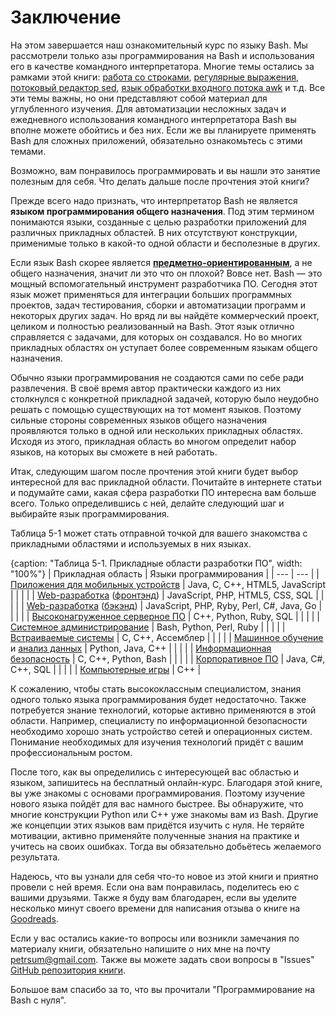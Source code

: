 # Заключение

На этом завершается наш ознакомительный курс по языку Bash. Мы рассмотрели только азы программирования на Bash и использования его в качестве командного интерпретатора. Многие темы остались за рамками этой книги: [работа со строками](https://www.opennet.ru/docs/RUS/bash_scripting_guide/x4171.html), [регулярные выражения](https://www.opennet.ru/docs/RUS/bash_scripting_guide/c11895.html), [потоковый редактор sed](https://www.opennet.ru/docs/RUS/bash_scripting_guide/a14586.html#AEN14605), [язык обработки входного потока awk](https://www.opennet.ru/docs/RUS/bash_scripting_guide/x14802.html) и т.д. Все эти темы важны, но они представляют собой материал для углубленного изучения. Для автоматизации несложных задач и ежедневного использования командного интерпретатора Bash вы вполне можете обойтись и без них. Если же вы планируете применять Bash для сложных приложений, обязательно ознакомьтесь с этими темами.

Возможно, вам понравилось программировать и вы нашли это занятие полезным для себя. Что делать дальше после прочтения этой книги?

Прежде всего надо признать, что интерпретатор Bash не является **языком программирования общего назначения**. Под этим термином понимаются языки, созданные с целью разработки приложений для различных прикладных областей. В них отсутствуют конструкции, применимые только в какой-то одной области и бесполезные в других.

Если язык Bash скорее является [**предметно-ориентированным**](https://ru.wikipedia.org/wiki/Предметно-ориентированный_язык), а не общего назначения, значит ли это что он плохой? Вовсе нет. Bash — это мощный вспомогательный инструмент разработчика ПО. Сегодня этот язык может применяться для интеграции больших программных проектов, задач тестирования, сборки и автоматизации программ и некоторых других задач. Но вряд ли вы найдёте коммерческий проект, целиком и полностью реализованный на Bash. Этот язык отлично справляется с задачами, для которых он создавался. Но во многих прикладных областях он уступает более современным языкам общего назначения.

Обычно языки программирования не создаются сами по себе ради развлечения. В своё время автор практически каждого из них столкнулся с конкретной прикладной задачей, которую было неудобно решать с помощью существующих на тот момент языков. Поэтому сильные стороны современных языков общего назначения проявляются только в одной или нескольких прикладных областях. Исходя из этого, прикладная область во многом определит набор языков, на которых вы сможете в ней работать.

Итак, следующим шагом после прочтения этой книги будет выбор интересной для вас прикладной области. Почитайте в интернете статьи и подумайте сами, какая сфера разработки ПО интересна вам больше всего. Только определившись с ней, делайте следующий шаг и выбирайте язык программирования.

Таблица 5-1 может стать отправной точкой для вашего знакомства с прикладными областями и используемых в них языках.

{caption: "Таблица 5-1. Прикладные области разработки ПО", width: "100%"}
| Прикладная область | Языки программирования |
| --- | --- |
| [Приложения для мобильных устройств](https://ru.wikipedia.org/wiki/Мобильное_приложение) | Java, C, C++, HTML5, JavaScript |
|  | |
| [Web-разработка](https://ru.wikipedia.org/wiki/Веб-приложение) ([фронтэнд](https://ru.wikipedia.org/wiki/Фронтенд_и_бэкенд)) | JavaScript, PHP, HTML5, CSS, SQL |
|  | |
| [Web-разработка](https://ru.wikipedia.org/wiki/Веб-приложение) ([бэкэнд](https://ru.wikipedia.org/wiki/Фронтенд_и_бэкенд)) | JavaScript, PHP, Ryby, Perl, C#, Java, Go |
|  | |
| [Высоконагруженное серверное ПО](https://ru.wikipedia.org/wiki/Сервер_(программное_обеспечение)) | C++, Python, Ruby, SQL |
|  | |
| [Системное администрирование](https://ru.wikipedia.org/wiki/Системный_администратор) | Bash, Python, Perl, Ruby |
|  | |
| [Встраиваемые системы](https://ru.wikipedia.org/wiki/Встраиваемая_система) | C, C++, Ассемблер |
|  | |
| [Машинное обучение](https://ru.wikipedia.org/wiki/Машинное_обучение) и [анализ данных](https://ru.wikipedia.org/wiki/Анализ_данных) | Python, Java, C++ |
|  | |
| [Информационная безопасность](https://ru.wikipedia.org/wiki/Информационная_безопасность) | C, C++, Python, Bash |
|  | |
| [Корпоративное ПО](https://ru.qwe.wiki/wiki/Enterprise_software) | Java, C#, C++, SQL |
|  | |
| [Компьютерные игры](https://ru.wikipedia.org/wiki/Компьютерная_игра) | C++ |

К сожалению, чтобы стать высококлассным специалистом, знания одного только языка программирования будет недостаточно. Также потребуется знание технологий, которые активно применяются в этой области. Например, специалисту по информационной безопасности необходимо хорошо знать устройство сетей и операционных систем. Понимание необходимых для изучения технологий придёт с вашим профессиональным ростом.

После того, как вы определились с интересующей вас областью и языком, запишитесь на бесплатный онлайн-курс. Благодаря этой книге, вы уже знакомы с основами программирования. Поэтому изучение нового языка пойдёт для вас намного быстрее. Вы обнаружите, что многие конструкции Python или С++ уже знакомы вам из Bash. Другие же концепции этих языков вам придётся изучить с нуля. Не теряйте мотивации, активно применяйте полученные знания на практике и учитесь на своих ошибках. Тогда вы обязательно добьётесь желаемого результата.

Надеюсь, что вы узнали для себя что-то новое из этой книги и приятно провели с ней время. Если она вам понравилась, поделитесь ею с вашими друзьями. Также я буду вам благодарен, если вы уделите несколько минут своего времени для написания отзыва о книге на [Goodreads](https://www.goodreads.com/book/show/53883360-bash).

Если у вас остались какие-то вопросы или возникли замечания по материалу книги, обязательно напишите о них мне на почту [petrsum@gmail.com](mailto:petrsum@gmail.com). Также вы можете задать свои вопросы в "Issues" [GitHub репозитория книги](https://github.com/ellysh/bash-programming-from-scratch-ru).

Большое вам спасибо за то, что вы прочитали "Программирование на Bash с нуля".